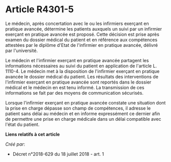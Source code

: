 # Article R4301-5

Le médecin, après concertation avec le ou les infirmiers exerçant en pratique avancée, détermine les patients auxquels un
suivi par un infirmier exerçant en pratique avancée est proposé. Cette décision est prise après examen du dossier médical du
patient et en référence aux compétences attestées par le diplôme d'Etat de l'infirmier en pratique avancée, délivré par
l'université.

Le médecin et l'infirmier exerçant en pratique avancée partagent les informations nécessaires au suivi du patient en
application de l'article L. 1110-4. Le médecin met à la disposition de l'infirmier exerçant en pratique avancée le dossier
médical du patient. Les résultats des interventions de l'infirmier exerçant en pratique avancée sont reportés dans le dossier
médical et le médecin en est tenu informé. La transmission de ces informations se fait par des moyens de communication
sécurisés.

Lorsque l'infirmier exerçant en pratique avancée constate une situation dont la prise en charge dépasse son champ de
compétences, il adresse le patient sans délai au médecin et en informe expressément ce dernier afin de permettre une prise en
charge médicale dans un délai compatible avec l'état du patient.

**Liens relatifs à cet article**

_Créé par_:

  - Décret n°2018-629 du 18 juillet 2018 - art. 1
